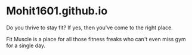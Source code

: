 # Mohit1601.github.io

Do you thrive to stay fit?
If yes, then you've come to the right place. 

Fit Muscle is a place for all those fitness freaks who can't even miss gym for a single day.
